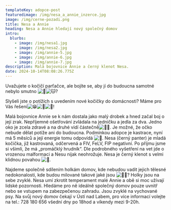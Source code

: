 ```yaml
---
templateKey: adopce-post
featuredimage: /img/nesa_a_annie_inzerce.jpg
image: /img/cerne-pozadi.png
title: Nesa a Annie
heading: Nesa a Annie hledají nový společný domov
intro:
  blurbs:
    - image: /img/nesa1.jpg
    - image: /img/nesa2.jpg
    - image: /img/annie-5.jpg
    - image: /img/annie-6.jpg
    - image: /img/annie-7.jpg
description: Malá bojovnice Annie a černý klenot Nesa.
date: 2024-10-14T08:08:26.775Z
---
```

Uvažujete o kočičí parťačce, ale bojíte se, aby jí do budoucna samotné nebylo smutno ![🩷](https://static.xx.fbcdn.net/images/emoji.php/v9/t99/1/16/1fa77.png)![🐱](https://static.xx.fbcdn.net/images/emoji.php/v9/taa/1/16/1f431.png)? 

Slyšeli jste o potížích s uvedením nové kočičky do domácnosti? Máme pro Vás řešení![😁](https://static.xx.fbcdn.net/images/emoji.php/v9/t4f/1/16/1f601.png)![🤩](https://static.xx.fbcdn.net/images/emoji.php/v9/t58/1/16/1f929.png)![🥳](https://static.xx.fbcdn.net/images/emoji.php/v9/t6d/1/16/1f973.png)! 

Malá bojovnice Annie se k nám dostala jako malý drobek a hned začal boj o její zrak. Nepříjemné ošetřování zvládala na jedničku a jedla za dva. Jedno oko je zcela zdravé a na druhé vidí částečně![🙏🏻](https://static.xx.fbcdn.net/images/emoji.php/v9/tfb/1/16/1f64f_1f3fb.png). Je možné, že očko nebude dělat potíže ani do budoucna. Podmínkou adopce je kastrace, nyní má 5 měsíců a její energie tomu odpovídá ![🤪](https://static.xx.fbcdn.net/images/emoji.php/v9/t80/1/16/1f92a.png). Nesa (černý panter) je mladá kočička, již kastrovaná, odčervená a FIV, FeLV, FIP negativní. Po příjmu jsme si všimli, že má „promáčklý hrudník“. Dle podrobného vyšetření na vet jde o vrozenou malformaci a Nesu nijak neohrožuje. Nesa je černý klenot s velmi klidnou povahou ![🖤](https://static.xx.fbcdn.net/images/emoji.php/v9/t0/1/16/1f5a4.png). 

Najdeme společně sdílením holkám domov, kde nebudou vadit jejich tělesné nedokonalosti, kde budou milované takové jaké jsou ![🫶🏼](https://static.xx.fbcdn.net/images/emoji.php/v9/t85/1/16/1faf6_1f3fc.png)? Holky jsou na sebe zvyklé. Nesa umí zkrotit temperament malé Annie a obě si moc užívají lidské pozornosti. Hledáme pro ně ideálně společný domov pouze uvnitř nebo se vstupem na zabezpečenou zahradu. Jsou zvyklé na vychované psy. Na svůj nový domov čekají v Ústí nad Labem, pro více informací volejte na tel.: 728 180 656 všední dny po 18hod a víkendy mezi 9-20h.